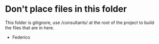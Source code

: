 # Don't place files in this folder

This folder is gitignore, use /consultants/ at the root of the project to build the files that are in here. 

- Federico